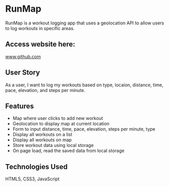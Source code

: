 # RunMap
RunMap is a workout logging app that uses a geolocation API to allow users to log workouts in specific areas.

## Access website here:
www.github.com

## User Story
As a user, I want to log my workouts based on type, locaion, distance, time, pace, elevation, and steps per minute.

## Features
- Map where user clicks to add new workout
- Geolocation to display map at current location
- Form to input distance, time, pace, elevation, steps per minute, type
- Display all workouts on a list
- Display all workouts on map
- Store workout data using local storage
- On page load, read the saved data from local storage

## Technologies Used 
HTML5, CSS3, JavaScript

